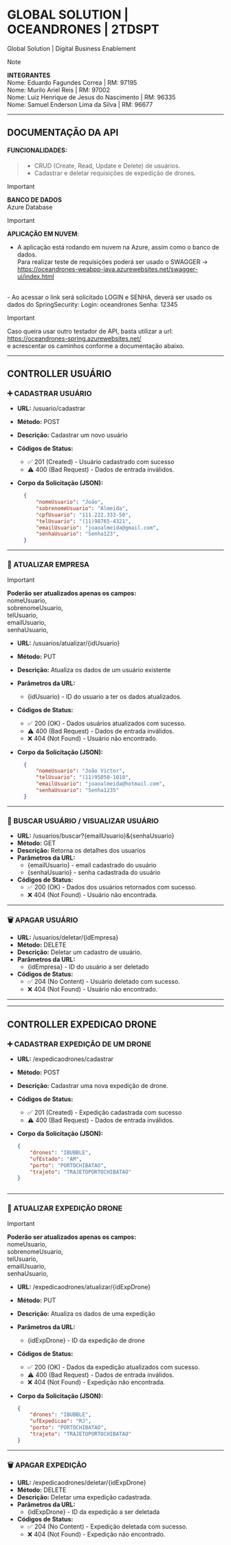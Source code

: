 # GLOBAL SOLUTION | OCEANDRONES | 2TDSPT
Global Solution | Digital Business Enablement
> [!NOTE]
>**INTEGRANTES** <BR>
> Nome: Eduardo Fagundes Correa | RM: 97195 <BR>
> Nome: Murilo Ariel Reis | RM: 97002 <BR>
> Nome: Luiz Henrique de Jesus do Nascimento | RM: 96335 <BR>
> Nome: Samuel Enderson Lima da Silva | RM: 96677 <BR>

---
## DOCUMENTAÇÃO DA API
#### FUNCIONALIDADES:
> - CRUD (Create, Read, Update e Delete) de usuários.
> - Cadastrar e deletar requisições de expedição de drones.

> [!IMPORTANT]
> **BANCO DE DADOS**<br>
> Azure Database

> [!IMPORTANT]
> **APLICAÇÃO EM NUVEM**:
> - A aplicação está rodando em nuvem na Azure, assim como o banco de dados.<br>
> Para realizar teste de requisições poderá ser usado o SWAGGER -> <br>
> https://oceandrones-weabpp-java.azurewebsites.net/swagger-ui/index.html<br>
> <br>
> - Ao acessar o link será solicitado LOGIN e SENHA, deverá ser usado os dados do SpringSecurity:
> Login: oceandrones
> Senha: 12345
> <BR>

> [!IMPORTANT]
> Caso queira usar outro testador de API, basta utilizar a url:<br>
> https://oceandrones-spring.azurewebsites.net/<br>
> e acrescentar os caminhos conforme a documentação abaixo.

  ---

## CONTROLLER USUÁRIO
### :heavy_plus_sign: CADASTRAR USUÁRIO
- **URL:** /usuario/cadastrar
- **Método:** POST
- **Descrição:** Cadastrar um novo usuário
- **Códigos de Status:**
  - :white_check_mark: 201 (Created) - Usuário cadastrado com sucesso
  -  :warning: 400 (Bad Request) - Dados de entrada inválidos.
- **Corpo da Solicitação (JSON):**

  ```json
    {
        "nomeUsuario": "João",
        "sobrenomeUsuario": "Almeida",
        "cpfUsuario": "111.222.333-50",
        "telUsuario": "(11)98765-4321",
        "emailUsuario": "joaoalmeida@gmail.com",
        "senhaUsuario": "Senha123",
    }

---

### :repeat: ATUALIZAR EMPRESA
> [!IMPORTANT]
> **Poderão ser atualizados apenas os campos:** <BR/>
> nomeUsuario, <BR/>
> sobrenomeUsuario, <BR/>
> telUsuario, <BR/>
> emailUsuario,<BR/>
> senhaUsuario, <BR/>

- **URL:** /usuarios/atualizar/{idUsuario}
- **Método:** PUT
- **Descrição:** Atualiza os dados de um usuário existente
- **Parâmetros da URL:**
  - {idUsuario} - ID do usuario a ter os dados atualizados.
- **Códigos de Status:**
  - :white_check_mark: 200 (OK) - Dados usuários atualizados com sucesso.
  - :warning: 400 (Bad Request) - Dados de entrada inválidos.
  - :x: 404 (Not Found) - Usuário não encontrado.
- **Corpo da Solicitação (JSON):**

  ```json
    {
        "nomeUsuario": "João Victor",
        "telUsuario": "(11)95050-1010",
        "emailUsuario": "joaoalmeida@hotmail.com",
        "senhaUsuario": "Senha1235"
    }

---

### :page_with_curl: BUSCAR USUÁRIO / VISUALIZAR USUÁRIO

- **URL:** /usuarios/buscar?{emailUsuario}&{senhaUsuario}
- **Método:** GET
- **Descrição:** Retorna os detalhes dos usuarios
- **Parâmetros da URL:**
  - {emailUsuario} - email cadastrado do usuário
  - {senhaUsuario} - senha cadastrada do usuário
- **Códigos de Status:**
  - :white_check_mark: 200 (OK) - Dados dos usuários retornados com sucesso.
  - :x: 404 (Not Found) - Usuário não encontrada.

---

### :wastebasket: APAGAR USUÁRIO

- **URL:** /usuarios/deletar/{idEmpresa}
- **Método:** DELETE
- **Descrição:** Deletar um cadastro de usuário.
- **Parâmetros da URL:**
  - {idEmpresa} - ID do usuário a ser deletado
- **Códigos de Status:**
  - :white_check_mark: 204 (No Content) - Usuário deletado com sucesso.
  - :x: 404 (Not Found) - Usuário não encontrado.
 
---

  ---

## CONTROLLER EXPEDICAO DRONE 
### :heavy_plus_sign: CADASTRAR EXPEDIÇÃO DE UM DRONE
- **URL:** /expedicaodrones/cadastrar
- **Método:** POST
- **Descrição:** Cadastrar uma nova expedição de drone.
- **Códigos de Status:**
  - :white_check_mark: 201 (Created) - Expedição cadastrada com sucesso
  -  :warning: 400 (Bad Request) - Dados de entrada inválidos.
- **Corpo da Solicitação (JSON):**

  ```json
  {
      "drones": "IBUBBLE",
      "ufEstado": "AM",
      "porto": "PORTOCHIBATAO",
      "trajeto": "TRAJETOPORTOCHIBATAO"
  }



---

### :repeat: ATUALIZAR EXPEDIÇÃO DRONE
> [!IMPORTANT]
> **Poderão ser atualizados apenas os campos:** <BR/>
> nomeUsuario, <BR/>
> sobrenomeUsuario, <BR/>
> telUsuario, <BR/>
> emailUsuario,<BR/>
> senhaUsuario, <BR/>

- **URL:** /expedicaodrones/atualizar/{idExpDrone}
- **Método:** PUT
- **Descrição:** Atualiza os dados de uma expedição
- **Parâmetros da URL:**
  - {idExpDrone} - ID da expedição de drone
- **Códigos de Status:**
  - :white_check_mark: 200 (OK) - Dados da expedição atualizados com sucesso.
  - :warning: 400 (Bad Request) - Dados de entrada inválidos.
  - :x: 404 (Not Found) - Expedição não encontrada.
- **Corpo da Solicitação (JSON):**

  ```json
  {
      "drones": "IBUBBLE",
      "ufExpedicao": "RJ",
      "porto": "PORTOCHIBATAO",
      "trajeto": "TRAJETOPORTOCHIBATAO"
  }

---

### :wastebasket: APAGAR EXPEDIÇÃO

- **URL:** /expedicaodrones/deletar/{idExpDrone}
- **Método:** DELETE
- **Descrição:** Deletar uma expedição cadastrada.
- **Parâmetros da URL:**
  - {idExpDrone} - ID da expedição a ser deletada
- **Códigos de Status:**
  - :white_check_mark: 204 (No Content) - Expedição deletada com sucesso.
  - :x: 404 (Not Found) - Expedição não encontrado.
 
